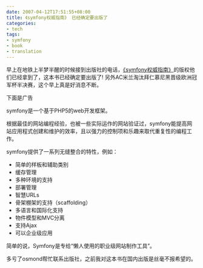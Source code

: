```yaml
---
date: 2007-04-12T17:51:55+08:00
title: 《symfony权威指南》 已经确定要出版了
categories:
- tech
tags:
- symfony
- book
- translation
---
```


早上在地铁上半梦半醒的时候接到出版社的电话，[《symfony权威指南》](http://www.symfony-project.cn/book/start)的版权他们已经拿到了，这本书已经确定要出版了! 另外AC米兰淘汰拜仁慕尼黑晋级欧洲冠军杯半决赛，这个早上真是好消息不断。

下面是广告

symfony是一个基于PHP5的web开发框架。

根据最佳的网站编程经验，也被一些实际运作的网站验证过，symfony能提高网站应用程式创建和维护的效率，且以强力的控制项和乐趣来取代重复性的编程工作。

symfony提供了一系列无缝整合的特性，例如：

*  简单的样板和辅助类别
*  缓存管理
*  多种环境的支持
*  部署管理
*  智慧URLs
*  骨架棚架的支持（scaffolding）
*  多语言和国际化支持
*  物件模型和MVC分离
*  支持Ajax
*  可以企业级应用 

简单的说，Symfony是专给“懒人使用的职业级网站制作工具”。 

多亏了osmond帮忙联系出版社，之前我对这本书在国内出版是丝毫不报希望的。
